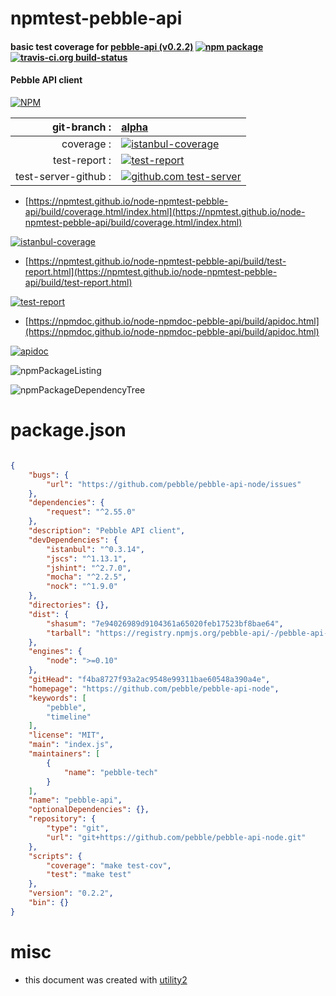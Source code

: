 # npmtest-pebble-api

#### basic test coverage for  [pebble-api (v0.2.2)](https://github.com/pebble/pebble-api-node)  [![npm package](https://img.shields.io/npm/v/npmtest-pebble-api.svg?style=flat-square)](https://www.npmjs.org/package/npmtest-pebble-api) [![travis-ci.org build-status](https://api.travis-ci.org/npmtest/node-npmtest-pebble-api.svg)](https://travis-ci.org/npmtest/node-npmtest-pebble-api)

#### Pebble API client

[![NPM](https://nodei.co/npm/pebble-api.png?downloads=true&downloadRank=true&stars=true)](https://www.npmjs.com/package/pebble-api)

| git-branch : | [alpha](https://github.com/npmtest/node-npmtest-pebble-api/tree/alpha)|
|--:|:--|
| coverage : | [![istanbul-coverage](https://npmtest.github.io/node-npmtest-pebble-api/build/coverage.badge.svg)](https://npmtest.github.io/node-npmtest-pebble-api/build/coverage.html/index.html)|
| test-report : | [![test-report](https://npmtest.github.io/node-npmtest-pebble-api/build/test-report.badge.svg)](https://npmtest.github.io/node-npmtest-pebble-api/build/test-report.html)|
| test-server-github : | [![github.com test-server](https://npmtest.github.io/node-npmtest-pebble-api/GitHub-Mark-32px.png)](https://npmtest.github.io/node-npmtest-pebble-api/build/app/index.html) | | build-artifacts : | [![build-artifacts](https://npmtest.github.io/node-npmtest-pebble-api/glyphicons_144_folder_open.png)](https://github.com/npmtest/node-npmtest-pebble-api/tree/gh-pages/build)|

- [https://npmtest.github.io/node-npmtest-pebble-api/build/coverage.html/index.html](https://npmtest.github.io/node-npmtest-pebble-api/build/coverage.html/index.html)

[![istanbul-coverage](https://npmtest.github.io/node-npmtest-pebble-api/build/screenCapture.buildCi.browser.%252Ftmp%252Fbuild%252Fcoverage.lib.html.png)](https://npmtest.github.io/node-npmtest-pebble-api/build/coverage.html/index.html)

- [https://npmtest.github.io/node-npmtest-pebble-api/build/test-report.html](https://npmtest.github.io/node-npmtest-pebble-api/build/test-report.html)

[![test-report](https://npmtest.github.io/node-npmtest-pebble-api/build/screenCapture.buildCi.browser.%252Ftmp%252Fbuild%252Ftest-report.html.png)](https://npmtest.github.io/node-npmtest-pebble-api/build/test-report.html)

- [https://npmdoc.github.io/node-npmdoc-pebble-api/build/apidoc.html](https://npmdoc.github.io/node-npmdoc-pebble-api/build/apidoc.html)

[![apidoc](https://npmdoc.github.io/node-npmdoc-pebble-api/build/screenCapture.buildCi.browser.%252Ftmp%252Fbuild%252Fapidoc.html.png)](https://npmdoc.github.io/node-npmdoc-pebble-api/build/apidoc.html)

![npmPackageListing](https://npmtest.github.io/node-npmtest-pebble-api/build/screenCapture.npmPackageListing.svg)

![npmPackageDependencyTree](https://npmtest.github.io/node-npmtest-pebble-api/build/screenCapture.npmPackageDependencyTree.svg)



# package.json

```json

{
    "bugs": {
        "url": "https://github.com/pebble/pebble-api-node/issues"
    },
    "dependencies": {
        "request": "^2.55.0"
    },
    "description": "Pebble API client",
    "devDependencies": {
        "istanbul": "^0.3.14",
        "jscs": "^1.13.1",
        "jshint": "^2.7.0",
        "mocha": "^2.2.5",
        "nock": "^1.9.0"
    },
    "directories": {},
    "dist": {
        "shasum": "7e94026989d9104361a65020feb17523bf8bae64",
        "tarball": "https://registry.npmjs.org/pebble-api/-/pebble-api-0.2.2.tgz"
    },
    "engines": {
        "node": ">=0.10"
    },
    "gitHead": "f4ba8727f93a2ac9548e99311bae60548a390a4e",
    "homepage": "https://github.com/pebble/pebble-api-node",
    "keywords": [
        "pebble",
        "timeline"
    ],
    "license": "MIT",
    "main": "index.js",
    "maintainers": [
        {
            "name": "pebble-tech"
        }
    ],
    "name": "pebble-api",
    "optionalDependencies": {},
    "repository": {
        "type": "git",
        "url": "git+https://github.com/pebble/pebble-api-node.git"
    },
    "scripts": {
        "coverage": "make test-cov",
        "test": "make test"
    },
    "version": "0.2.2",
    "bin": {}
}
```



# misc
- this document was created with [utility2](https://github.com/kaizhu256/node-utility2)
